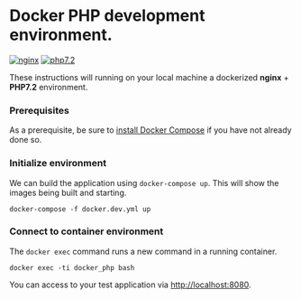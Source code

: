 # Docker PHP development environment.

[![nginx](https://img.shields.io/badge/nginx-1.13-brightgreen.svg)]()
[![php7.2](https://img.shields.io/badge/php-7.1-brightgreen.svg)]()

These instructions will running on your local machine a dockerized **nginx** + **PHP7.2** environment.

### Prerequisites
As a prerequisite, be sure to [install Docker Compose](https://docs.docker.com/compose/install/) if you have not already done so.

### Initialize environment
We can build the application using `docker-compose up`. This will show the images being built and starting.

```
docker-compose -f docker.dev.yml up
```

### Connect to container environment
The `docker exec` command runs a new command in a running container.
```
docker exec -ti docker_php bash
```

You can access to your test application via [http://localhost:8080](http://localhost/).